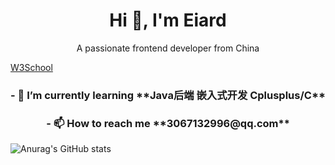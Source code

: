 <h1 align="center"> Hi 👋, I'm Eiard  </h1>
<p align="center">
  A passionate frontend developer from China
  
</p>
<a href="![](https://visitor-badge.glitch.me/badge?page_id=Eiard.readme)">W3School</a>

<h3 align="center">- 🌱 I’m currently learning **Java后端 嵌入式开发 Cplusplus/C** </h3>
<h3 align="center">- 📫 How to reach me **3067132996@qq.com** </h3>



![Anurag's GitHub stats](https://github-readme-stats.vercel.app/api?username=Eiard&theme=tokyonight&show_icons=true)

